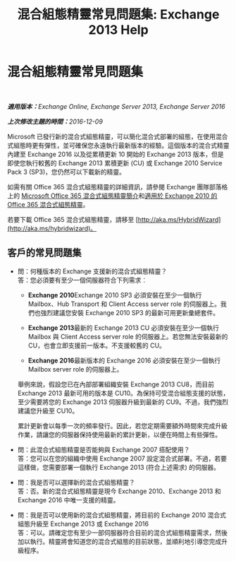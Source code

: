 ﻿---
title: '混合組態精靈常見問題集: Exchange 2013 Help'
TOCTitle: 混合組態精靈常見問題集
ms:assetid: e911e6e0-e36e-4430-ac36-c745a10d6c26
ms:mtpsurl: https://technet.microsoft.com/zh-tw/library/Mt488940(v=EXCHG.150)
ms:contentKeyID: 72045787
ms.date: 01/11/2018
mtps_version: v=EXCHG.150
ms.translationtype: HT
---

# 混合組態精靈常見問題集

 

_<strong>適用版本：</strong>Exchange Online, Exchange Server 2013, Exchange Server 2016_

_<strong>上次修改主題的時間：</strong>2016-12-09_

Microsoft 已發行新的混合式組態精靈，可以簡化混合式部署的組態，在使用混合式組態時更有彈性，並可確保您永遠執行最新版本的經驗。這個版本的混合式精靈內建至 Exchange 2016 以及從累積更新 10 開始的 Exchange 2013 版本，但是即使您執行較舊的 Exchange 2013 累積更新 (CU) 或 Exchange 2010 Service Pack 3 (SP3)，您仍然可以下載新的精靈。

如需有關 Office 365 混合式組態精靈的詳細資訊，請參閱 Exchange 團隊部落格上的 [Microsoft Office 365 混合式組態精靈簡介](http://go.microsoft.com/fwlink/?linkid=717122)和[適用於 Exchange 2010 的 Office 365 混合式組態精靈](http://go.microsoft.com/fwlink/?linkid=730687)。

若要下載 Office 365 混合式組態精靈，請移至 [http://aka.ms/HybridWizard](http://aka.ms/hybridwizard)。

## 客戶的常見問題集

  - 問：何種版本的 Exchange 支援新的混合式組態精靈？  
    答：您必須要有至少一個伺服器符合下列需求︰
    
      - **Exchange 2010**Exchange 2010 SP3 必須安裝在至少一個執行 Mailbox、Hub Transport 和 Client Access server role 的伺服器上。我們也強烈建議您安裝 Exchange 2010 SP3 的最新可用更新彙總套件。
    
      - **Exchange 2013**最新的 Exchange 2013 CU 必須安裝在至少一個執行 Mailbox 與 Client Access server role 的伺服器上。若您無法安裝最新的 CU，也會立即支援前一版本。不支援較舊的 CU。
    
      - **Exchange 2016**最新版本的 Exchange 2016 必須安裝在至少一個執行 Mailbox server role 的伺服器上。
    
    舉例來說，假設您已在內部部署組織安裝 Exchange 2013 CU8，而目前 Exchange 2013 最新可用的版本是 CU10。為保持可受混合組態支援的狀態，至少需要將您的 Exchange 2013 伺服器升級到最新的 CU9。不過，我們強烈建議您升級至 CU10。
    
    累計更新會以每季一次的頻率發行。因此，若您定期需要額外時間來完成升級作業，請讓您的伺服器保持使用最新的累計更新，以便在時間上有些彈性。

<!-- end list -->

  - 問：此混合式組態精靈是否能夠與 Exchange 2007 搭配使用？  
    答：您可以在您的組織中使用 Exchange 2007 設定混合式部署。不過，若要這樣做，您需要部署一個執行 Exchange 2013 (符合上述需求) 的伺服器。

<!-- end list -->

  - 問：我是否可以選擇新的混合式組態精靈？  
    答：否。新的混合式組態精靈是現今 Exchange 2010、Exchange 2013 和 Exchange 2016 中唯一支援的精靈。

<!-- end list -->

  - 問：我是否可以使用新的混合式組態精靈，將目前的 Exchange 2010 混合式組態升級至 Exchange 2013 或 Exchange 2016  
    答：可以。請確定您有至少一部伺服器符合目前的混合式組態精靈需求，然後加以執行。精靈將會知道您的混合式組態的目前狀態，並順利地引導您完成升級程序。

